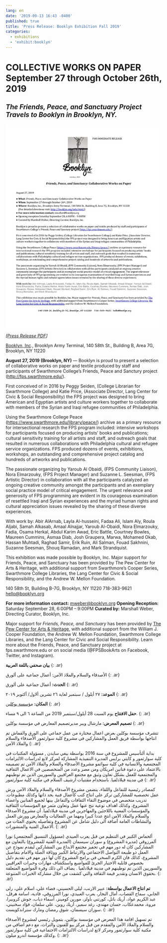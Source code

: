 ```yaml
---
lang: en
date: '2019-09-13 16:43 -0400'
published: true
title: 'Press Release: Booklyn Exhibition Fall 2019'
categories:
  - exhibitions
  - 'exhibit:booklyn'
---
```

# COLLECTIVE WORKS ON PAPER September 27 through October 26th, 2019
## *The Friends, Peace, and Sanctuary Project Travels to Booklyn in Brooklyn, NY.*

[![press release thumbnail](/assets/images/FPS-at-Booklyn-Pree-Release.jpg)](/assets/20190817-FPS-at-Booklyn-Pree-Release.pdf)

*[[Press Release PDF](/assets/20190817-FPS-at-Booklyn-Pree-Release.pdf)]*

[Booklyn, Inc](http://booklyn.org/info/visit/)., Brooklyn Army Terminal, 140 58th St., Building B, Area 7G, Brooklyn, NY 11220 

**August 27, 2019 (Brooklyn, NY)** — Booklyn is proud to present a selection of collaborative works on paper and textile produced by staff and participants of Swarthmore College’s Friends, Peace and Sanctury project (http://fps.swarthmore.edu/).  

First conceived of in 2016 by Peggy Seiden, (College Librarian for Swarthmore College) and Katie Price, (Associate Director, Lang Center for Civic & Social Responsibility) the FPS project was designed to bring American and Egyptian artists and culture workers together to collaborate with members of the Syrian and Iraqi refugee communities of Philadelphia. 

Using the Swarthmore College Peace (https://www.swarthmore.edu/library/peace/) archive as a primary resource for intersectional research the FPS program included: intensive workshops for participants focused on producing artists’ books and publications; cultural sensitivity training for all artists and staff, and outreach goals that resulted in numerous collaborations with Philadelphia cultural and refugee service organizations.  FPS produced dozens of events, exhibitions, workshops, an outstanding and comprehensive project catalog and hundreds of artworks and publications.

The passionate organizing by Yaroub Al Obaidi, (FPS Community Liaison), Nora Elmarzouky, (FPS Project Manager) and Suzanne L. Seesman, (FPS Artistic Director) in collaboration with all the participants catalyzed an ongoing creative community amongst the participants and an exemplary social practice model of critical engagement. The urgent relevance and generosity of FPS programming are evident in its courageous examination of resettled Iraqi and Syrian experiences and the myriad human rights and cultural appreciation issues revealed by the sharing of these diverse experiences. 

With work by: Abir AlArnab, Layla Al-husseini, Fadaa Ali, Islam Aly, Roula Aljabi, Samah Alkasab, Amaal Alnajjar, Yaroub Al-Obaidi, Nora Elmarzouky, Fadia, Osama Herkal, Abdul Karim Awad, Eric Battle, Courtney Bowles, Maureen Cummins, Asmaa Diab, Josh Graupera, Marwa, Mohamed Okab, Hassan Muhtadi, Raghad Samir, Erik Ruin, Ali Salman, Fouad Sakhnini, Suzanne Seesman, Shouq Ramadan, and Mark Strandquist.

This exhibition was made possible by Booklyn, Inc. Major support for Friends, Peace, and Sanctuary has been provided by The Pew Center for Arts & Heritage, with additional support from Swarthmore’s Cooper Series, Swarthmore College Libraries, the Lang Center for Civic & Social Responsibility, and the Andrew W. Mellon Foundation.

140 58th St, Building B-7G, Brooklyn, NY 11220   718-383-9621  hello@booklyn.org
     
**For more information contact:** mweber@booklyn.org
**Opening Reception:** Saturday September 28, 6:00PM – 9:00PM
**Curated by:** Marshall Weber, Directing Curator, Booklyn, Inc.


Major support for _Friends, Peace, and Sanctuary_ has been provided by [The Pew Center for Arts & Heritage](https://www.pewcenterarts.org/), with additional support from the William J. Cooper Foundation, the Andrew W. Mellon Foundation, Swarthmore College Libraries, and the Lang Center for Civic and Social Responsibility. Learn more about the Friends, Peace, and Sanctuary project at fps.swarthmore.edu or on social media (@FPSBookArts on Facebook, Twitter, and Instagram).

**بيان صحفي باللغة العربية**
{: .ar}

الأصدقاء والسلام والملاذ الآمن: أعمال جماعية على ألورق
{: .ar}

**الحدث:** أعمال جماعية على ألورق
{: .ar}

**الموعد:** ٢٧ أيلول / سبتمبر لغاية ٢٦ تشرين ألاول/ أكتوبر ٢٠١٩
{: .ar}

**المكان:** م[ؤسسة بوكلين](http://booklyn.org/info/visit/)
{: .ar}

**حفل الافتتاح** يوم السبت 28 أيلول/سبتمبر 2019 من الساعة ٦ الى ٩ مساء.
{: .ar}

**تصميم المعرض:** مارشال ويبر مديرتصميم المعارض في مؤسسة بوكلين
{: .ar}

تتشرف مؤسسة بوكلين بعرض اعمال مختارة من عمل جماعي على الورق والقماش تم انتاجها بواسطة فريق العمل والمشاركين في مشروع كلية سوارثمور الأصدقاء والسلام والملاذ الآمن
{: .ar}

بداية ألتأسيس للمشروع في سنة 2016 بواسطة بيغي سايدن , مسؤولة المكتبات في كلية سوارثمور و كايتي برايس المديرة التنفيذية المشاركة لمركز لانغ لدراسات الالتزامات المجتمعية  والانسانية في كلية سواثمو مشروع الأصدقاء والسلام والملاذ الآمن تم تصميمه بالاعتماد على دعوة فنانين امريكان ومن مصر وعدد من المتخصصين في الاعمال الثقافية والمجتمعية للعمل بشكل تعاون وثيق مع مجتمع العراقيين والسوريين الذين تم  توطينهم في  مدينة فيلادلفيا.
باستخدام مقتنيات ارشيف السلام في مكتبة كلية سوارثمور
{: .ar}

كمصادر رئيسية  للتفاعل  واللقاء، يتضمن مشروع الأصدقاء والسلام والملاذ الآمن ورش عمل تخصصية  للمشاركين تركز على انتاج كتب كأعمال فنية بحد ذاتها وكذلك مطبوعات. تدريب متخصص في موضوع التقاء الثقافات والتفاعل بينها لجميع الفنانين واعضاء المشروع، وكذلك اهداف توعية نتج عنها عمل وتعاون مثمر مع المؤسسات الثقافية والمؤسسات المعنية باللاجئين والمهاجرين في مدينة فيلادلفيا. أن مشروع الأصدقاء والسلام والملاذ الآمن انتج عددا كبيرا ومهما من الفعاليات والمعارض وورش العمل والنشاطات العامة أضافة ألى دليل شامل عن المشروع وتفاصيله يحتوي المئات من ألاعمال الفنية والمنشورات.
{: .ar}

ألحماس الكبير في التنطيم من قبل يعرب العبيدي (مسؤول التنسيق ألمجتمعي) نورا ألمرزوقي (مديرة المشروع) و سوران سيسمان (المديرة الفنية للمشروع) بالتعاون مع المشاركين كان له دور مهم في تحفيز مجتمع الابداع بين المشاركين ليقدم نموذج عن العمل ذو طبيعة التواصل الاجتماعي والارتباط الكبير ووثاقة الصلة والامام بتفاصيل المشروع، كذلك فان الكرم السخي في برامج المشروع كان لها دور مهم في تقديم دليل بخصوص قابلية الاختيار الجرئ للمواضيع واستكشاف مهارات  وخبرات العراقيين والسوريين الذين تم توطينهم في مدينة فيلادلفيا . يضاف الى ذلك وفرة المواضيع المتعلقة بحقوق الانسان وتقدير قيمة الثقافة والتي كشفت من خلال مشاركة الخبرات المتنوعة.
{: .ar}

**تم انتاج الاعمال بواسطة:**	  عبير الارنب، ليلى الحسيني، فضاء علي، اسلام علي، رلى الجابي، سماح القصاب، أمال النجار، يعرب العبيدي، نورا المرزوقي، فادية، اسامة هرقل، عبد الكريم عواد، أريك باتل، كورتني باولز، مورين كومينز، أسماء دياب، جوش كروبيرا، مروة، محمدعكاب، حسان مهتدي، رغد سمير، أريك روين، علي سلمان، فؤاد سخنيني،  سوزان سيسمان، شوق رمضان  ومارك ستراندكويست.
{: .ar}

تم تسهيل اقامة هذا المعرض في مؤسسة بوكلين، بتمويل رئيسي لمشروع الأصدقاء والسلام والملاذ الآمن والمقدم من قبل مركز بيو للفنون والتراث، مع دعم اضافي من مكتبة كلية سوارثمور ومركز لانغ لدراسات الالتزامات الاجتماعية في كلية سوارثمور وكذلك مؤسسة أندرو ميلون.
{: .ar}
